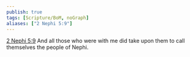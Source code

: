 ```yaml
---
publish: true
tags: [Scripture/BoM, noGraph]
aliases: ["2 Nephi 5:9"]
---
```

[2 Nephi 5:9](https://churchofjesuschrist.org/study/scriptures/bofm/2-ne/5?lang=eng&id=p9#p9) And all those who were with me did take upon them to call themselves the people of Nephi.
